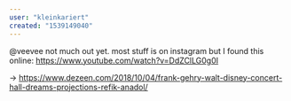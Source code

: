 ```yaml
---
user: "kleinkariert"
created: "1539149040"
---
```


@veevee not much out yet. most stuff is on instagram but I found this online: https://www.youtube.com/watch?v=DdZClLG0g0I

-> https://www.dezeen.com/2018/10/04/frank-gehry-walt-disney-concert-hall-dreams-projections-refik-anadol/

